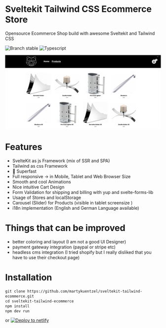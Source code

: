 # Sveltekit Tailwind CSS Ecommerce Store

Opensource Ecommerce Shop build with awesome Sveltekit and Tailwind CSS

![Branch stable](https://img.shields.io/badge/stable%20branch-master-black.svg)
![Typescript](https://img.shields.io/badge/Javascript-black)

![Alt text](./shop-screenshot.png)

# Features

- SvelteKit as js Framework (mix of SSR and SPA)
- Tailwind as css Framework
- 🚀 Superfast
- Full responsive -> in Mobile, Tablet and Web Browser Size
- Smooth and cool Animations
- Nice intuitive Cart Design
- Form Validation for shipping and billing with yup and svelte-forms-lib
- Usage of Stores and localStorage
- Carousel (Slider) for Products (visible in tablet screensize )
- i18n implementation (English and German Language available)
  
# Things that can be improved

- better coloring and layout (I am not a good UI Designer)
- payment gateway integration (paypal or stripe etc)
- headless cms integration (I tried shopify but I really disliked that you have to use their checkout page)

# Installation

```
git clone https://github.com/martykuentzel/sveltekit-tailwind-ecommerce.git
cd sveltekit-tailwind-ecommerce
npm install
npm dev run
```
or
<a href="https://app.netlify.com/start/deploy?repository=https://github.com/martykuentzel/sveltekit-tailwind-ecommerce">
<img src="https://www.netlify.com/img/deploy/button.svg" alt="Deploy to netlify">
</a>
